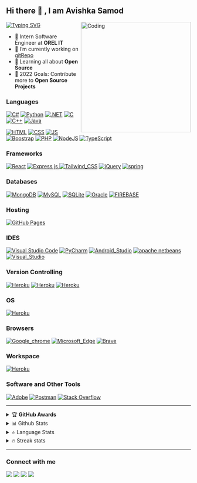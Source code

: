## Hi there 🙌 , I am Avishka Samod

[![Typing SVG](https://readme-typing-svg.herokuapp.com/?lines=Full-Stack+Web+Developer;Software+Engineer;Mobile-Application+Developer)](https://git.io/typing-svg)
<img align="right" alt="Coding" src="https://user-images.githubusercontent.com/71955262/187441814-a68f5305-b6cc-4489-bf05-5a263afcd38c.gif"  width="300" height="300" />
<!-- <img align="right" alt="Coding" src="https://cdn.dribbble.com/users/1162077/screenshots/3848914/programmer.gif"  width="280" height="280" /> -->
<!-- ![asamod-se](https://user-images.githubusercontent.com/71955262/187441814-a68f5305-b6cc-4489-bf05-5a263afcd38c.gif) -->

- 🏢 Intern Software Engineer at **OREL IT**
- 🔭 I’m currently working on [gitRepo](https://github.com/A-Samod)
- 🌱 Learning all about **Open Source**
- 🥅 2022 Goals: Contribute more to **Open Source Projects**
<!-- - ⚡ &ensp;Fun fact: I love to *Reading* -->

### Languages

<a href="#"><img alt="C#" src="https://img.shields.io/badge/C%23-239120?logo=c-sharp&logoColor=white" ></a>
<a href="#"><img alt="Python" src="https://img.shields.io/badge/Python-3776AB?logo=python&logoColor=white"></a>
<a href="#"><img alt=".NET" src="https://img.shields.io/badge/.NET-5C2D91?logo=.net&logoColor=white" ></a>
<a href="#"><img alt="C" src="https://img.shields.io/badge/C-00599C?logo=c&logoColor=white" ></a>
<a href="#"><img alt="C++" src="https://img.shields.io/badge/C%2B%2B-00599C?logo=c%2B%2B&logoColor=white" ></a>
<a href="#"><img alt="Java" src="https://img.shields.io/badge/Java-ED8B00?logo=java&logoColor=white" ></a>

<a href="#"><img alt="HTML" src="https://img.shields.io/badge/HTML%20-%23E34F26.svg?logo=html5&logoColor=white" ></a>
<a href="#"><img alt="CSS" src="https://img.shields.io/badge/CSS%20-%231572B6.svg?logo=css3&logoColor=white" ></a>
<a href="#"><img alt="JS" src="https://img.shields.io/badge/JavaScript%20-%23F7DF1E.svg?logo=javascript&logoColor=black" ></a>
<a href="#"><img alt="Boostrap" src="https://img.shields.io/badge/-Bootstrap-563D7C?&logo=bootstrap" ></a>
<a href="#"><img alt="PHP" src="https://img.shields.io/badge/PHP-%23777BB4.svg?logo=php&logoColor=white"></a>
<a href="#"><img alt="NodeJS" src="https://img.shields.io/badge/Node.js%20-%2343853D.svg?logo=node-dot-js&logoColor=white" ></a>
<a href="#"><img alt="TypeScript" src="https://img.shields.io/badge/TypeScript%20-%23007ACC.svg?logo=typescript&logoColor=white" ></a>

### Frameworks

<a href="#"><img alt="React" src="https://img.shields.io/badge/React-20232A?&logo=react&logoColor=61DAFB" ></a>
<a href="#"><img alt="Express.js" src="https://img.shields.io/badge/Express.js%20-%23404d59.svg?logo=express&logoColor=white"> </a>
<a href="#"><img alt="Tailwind_CSS" src="https://img.shields.io/badge/Tailwind_CSS-38B2AC?&logo=tailwind-css&logoColor=white" ></a>
<a href="#"><img alt="jQuery" src="https://img.shields.io/badge/jQuery-0769AD?&logo=jquery&logoColor=white" ></a>
<a href="#"><img alt="spring" src="https://img.shields.io/badge/Spring-6DB33F?logo=spring&logoColor=white" ></a>

### Databases

<a href="#"><img alt="MongoDB" src ="https://img.shields.io/badge/MongoDB-%234ea94b.svg?logo=mongodb&logoColor=white"></a>
<a href="#"><img alt="MySQL" src="https://img.shields.io/badge/MySQL-%2300f.svg?logo=mysql&logoColor=white"></a>
<a href="#"><img alt="SQLite" src="https://img.shields.io/badge/SQLite-07405E?&logo=sqlite&logoColor=white" ></a>
<a href="#"><img alt="Oracle" src="https://img.shields.io/badge/Oracle-F80000?&logo=Oracle&logoColor=white" ></a>
<a href="#"><img alt="FIREBASE" src="https://img.shields.io/badge/Firebase-007ACC?&logo=firebase" ></a>

### Hosting

<!-- a href="#"><img alt="Stack Overflow" src="https://img.shields.io/badge/Amazon_AWS-232F3E?&logo=amazon-aws&logoColor=white"></!-->

<a href="#"><img alt="GitHub Pages" src="https://img.shields.io/badge/GitHub%20Pages-%23327FC7.svg?logo=github&logoColor=white" ></a>

### IDES

<a href="#"><img alt="Visual Studio Code" src="https://img.shields.io/badge/Visual%20Studio%20Code-0078d7.svg?logo=visual-studio-code&logoColor=white"></a>
<a href="#"><img alt="PyCharm" src="https://img.shields.io/badge/PyCharm-000000.svg?&logo=PyCharm&logoColor=white"></a>
<a href="#"><img alt="Android_Studio" src="https://img.shields.io/badge/Android_Studio-3DDC84?&logo=android-studio&logoColor=white"></a>
<a href="#"><img alt="apache netbeans" src="https://img.shields.io/badge/apache%20netbeans-1B6AC6?&logo=apache%20netbeans%20IDE&logoColor=white"></a>
<a href="#"><img alt="Visual_Studio" src="https://img.shields.io/badge/Visual_Studio-5C2D91?&logo=visual%20studio&logoColor=white"></a>

### Version Controlling

<a href="#"><img alt="Heroku" src="https://img.shields.io/badge/-Git-black?&logo=git" ></a>
<a href="#"><img alt="Heroku" src="https://img.shields.io/badge/-GitHub-181717?style=flat-square&logo=github" ></a>
<a href="#"><img alt="Heroku" src="https://img.shields.io/badge/GitLab-330F63?&logo=gitlab&logoColor=white" ></a>

### OS

<a href="#"><img alt="Heroku" src="https://img.shields.io/badge/Windows-0078D6?&logo=windows&logoColor=white" ></a>

### Browsers

<a href="#"><img alt="Google_chrome" src="https://img.shields.io/badge/Google_chrome-4285F4?&logo=Google-chrome&logoColor=white" ></a>
<a href="#"><img alt="Microsoft_Edge" src="https://img.shields.io/badge/Microsoft_Edge-0078D7?&logo=Microsoft-edge&logoColor=whit" ></a>
<a href="#"><img alt="Brave" src="https://img.shields.io/badge/Brave-FF1B2D?&logo=Brave&logoColor=white" ></a>

### Workspace

<a href="#"><img alt="Heroku" src="https://img.shields.io/badge/Intel-Core_i5_8th-0071C5?style=for-the-badge&logo=intel&logoColor=white" ></a>

### Software and Other Tools

<a href="#"><img alt="Adobe" src="https://img.shields.io/badge/Adobe%20-%23FF0000.svg?logo=adobe&logoColor=white"></a>
<a href="#"><img alt="Postman" src="https://img.shields.io/badge/Postman-FF6C37?logo=postman&logoColor=white"></a>
<a href="#"><img alt="Stack Overflow" src="https://img.shields.io/badge/-Stack%20Overflow-FE7A16?logo=stack-overflow&logoColor=white"></a>

---

<!-- markdownlint-disable MD033 -->
<details>
    <summary>&#127942 <b>GitHub Awards</b></summary><br/>

![Github Trophy](https://github-profile-trophy.vercel.app/?username=A-Samod)

</details>

<details>
  <summary>📊 Github Stats</summary>
<br><br>
  <img alt="Avishka Samod Github Stats" src="https://github-readme-stats.vercel.app/api?username=A-Samod&count_private=true&show_icons=true&theme=algolia" style="height:214px;"/>
</details>

<details>
  <summary>&#11088 Language Stats</summary>
<br><br>
    <img alt="Top Languages" src="https://github-readme-stats.vercel.app/api/top-langs/?username=A-Samod&theme=algolia&langs_count=15&layout=compact" />

</details>

<details>
<summary>🔥 Streak stats</summary>
<br><br>

[![GitHub Streak](https://github-readme-streak-stats.herokuapp.com?user=A-Samod&theme=highcontrast&hide_border=true)](https://git.io/streak-stats)

</details>
<!-- markdownlint-enable MD033 -->

---

### Connect with me

[<img src="https://img.shields.io/badge/Gmail-D14836?&logo=gmail&logoColor=white"/>](mailto:asamod999@gmail.com)
[<img src="https://img.shields.io/badge/Facebook-1877F2?&logo=facebook&logoColor=white"/>](https://www.facebook.com/avishka.samod.988)
[<img src="https://img.shields.io/badge/Twitter-1DA1F2?&logo=twitter&logoColor=white"/>](https://twitter.com/@ASamod_)
[<img src="https://img.shields.io/badge/LinkedIn-0077B5?&logo=linkedin&logoColor=white"/>](https://linkedin.com/in/avishkasamod)

